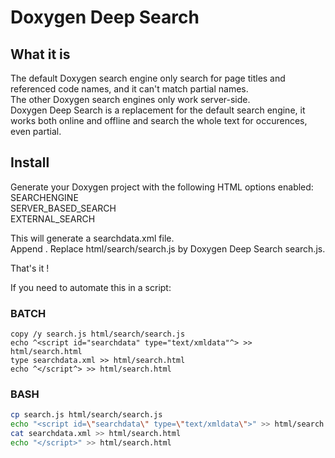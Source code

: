 Doxygen Deep Search
===================

What it is
----------

The default Doxygen search engine only search for page titles and referenced code names, and it can't match partial names.  
The other Doxygen search engines only work server-side.  
Doxygen Deep Search is a replacement for the default search engine, it works both online and offline and search the whole text for occurences, even partial.

Install
-------

Generate your Doxygen project with the following HTML options enabled:  
SEARCHENGINE  
SERVER_BASED_SEARCH  
EXTERNAL_SEARCH

This will generate a searchdata.xml file.  
Append <script id="searchdata" type="text/xmldata"> to the content of html/search.html, then paste the content of searchdata.xml, and end with </script>.
Replace html/search/search.js by Doxygen Deep Search search.js.

That's it !

If you need to automate this in a script:

### BATCH

```batch
copy /y search.js html/search/search.js  
echo ^<script id="searchdata" type="text/xmldata"^> >> html/search.html  
type searchdata.xml >> html/search.html  
echo ^</script^> >> html/search.html
```

### BASH

```bash
cp search.js html/search/search.js  
echo "<script id=\"searchdata\" type=\"text/xmldata\">" >> html/search.html  
cat searchdata.xml >> html/search.html  
echo "</script>" >> html/search.html
```
